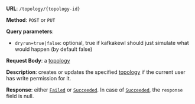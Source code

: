 **URL**: `/topology/{topology-id}`

**Method**: `POST` or `PUT`

**Query parameters**:
 - `dryrun=true|false`: optional, true if kafkakewl should just simulate what would happen (by default false)

**Request Body**: a [topology](Topology.md)

**Description**: creates or updates the specified [topology](Topology.md) if the current user has write permission for it.

**Response**: either [`Failed`](../Failed.md) or [`Succeeded`](../Succeeded.md). In case of [`Succeeded`](../Succeeded.md), the `response` field is null.
